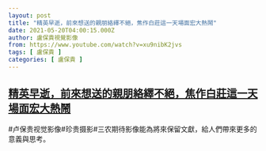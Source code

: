 ```yaml
---
layout: post
title: "精英早逝，前來想送的親朋絡繹不絕，焦作白莊這一天場面宏大熱鬧"
date: 2021-05-20T04:00:15.000Z
author: 盧保貴視覺影像
from: https://www.youtube.com/watch?v=xu9nibK2jvs
tags: [ 盧保貴 ]
categories: [ 盧保貴 ]
---
```

<!--1621483215000-->
[精英早逝，前來想送的親朋絡繹不絕，焦作白莊這一天場面宏大熱鬧](https://www.youtube.com/watch?v=xu9nibK2jvs)
------

<div>
#卢保贵视觉影像#珍贵摄影#三农期待影像能為將來保留文獻，給人們帶來更多的意義與思考。
</div>
